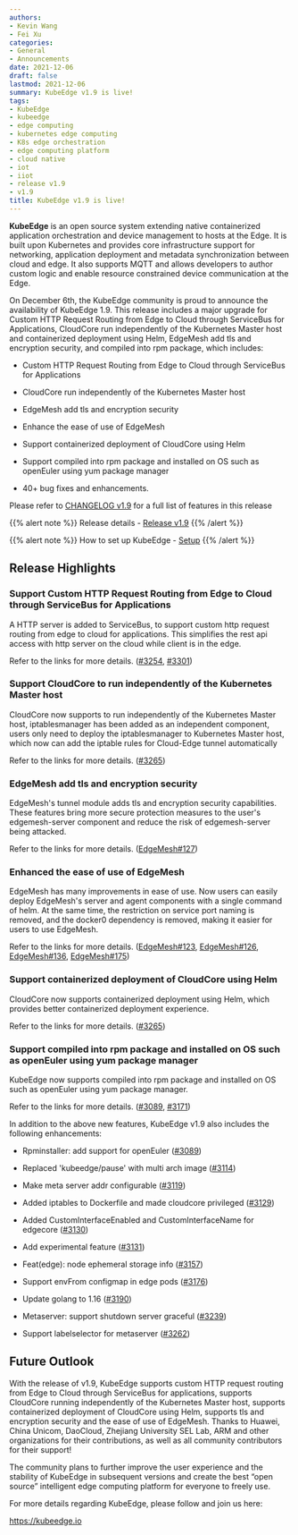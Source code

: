 ```yaml
---
authors:
- Kevin Wang
- Fei Xu
categories:
- General
- Announcements
date: 2021-12-06
draft: false
lastmod: 2021-12-06
summary: KubeEdge v1.9 is live!
tags:
- KubeEdge
- kubeedge
- edge computing
- kubernetes edge computing
- K8s edge orchestration
- edge computing platform
- cloud native
- iot
- iiot
- release v1.9
- v1.9
title: KubeEdge v1.9 is live!
---
```

**KubeEdge** is an open source system extending native containerized application orchestration and device management to 
hosts at the Edge. It is built upon Kubernetes and provides core infrastructure support for networking, application 
deployment and metadata synchronization between cloud and edge. It also supports MQTT and allows developers to author 
custom logic and enable resource constrained device communication at the Edge.

On December 6th, the KubeEdge community is proud to announce the availability of KubeEdge 1.9. This release includes a
major upgrade for Custom HTTP Request Routing from Edge to Cloud through ServiceBus for Applications, 
CloudCore run independently of the Kubernetes Master host and containerized deployment using Helm,
EdgeMesh add tls and encryption security, and compiled into rpm package, which includes:

- Custom HTTP Request Routing from Edge to Cloud through ServiceBus for Applications

- CloudCore run independently of the Kubernetes Master host

- EdgeMesh add tls and encryption security

- Enhance the ease of use of EdgeMesh

- Support containerized deployment of CloudCore using Helm

- Support compiled into rpm package and installed on OS such as openEuler using yum package manager

- 40+ bug fixes and enhancements.

Please refer to [CHANGELOG v1.9](https://github.com/kubeedge/kubeedge/blob/master/CHANGELOG/CHANGELOG-1.9.md) for a 
full list of features in this release

{{% alert note %}}
Release details - [Release v1.9](https://github.com/kubeedge/kubeedge/releases/tag/v1.9.0)
{{% /alert %}}

{{% alert note %}}
How to set up KubeEdge - [Setup](https://kubeedge.io/en/docs/setup/keadm/)
{{% /alert %}}

## **Release Highlights**
### Support Custom HTTP Request Routing from Edge to Cloud through ServiceBus for Applications

A HTTP server is added to ServiceBus, to support custom http request routing from edge to cloud
for applications. This simplifies the rest api access with http server on the cloud while client is in the edge.

Refer to the links for more details.
([#3254](https://github.com/kubeedge/kubeedge/issues/3254), [#3301](https://github.com/kubeedge/kubeedge/pull/3301))


### Support CloudCore to run independently of the Kubernetes Master host

CloudCore now supports to run independently of the Kubernetes Master host, iptablesmanager has been added as an independent
component, users only need to deploy the iptablesmanager to Kubernetes Master host, which now can
add the iptable rules for Cloud-Edge tunnel automatically

Refer to the links for more details.
([#3265](https://github.com/kubeedge/kubeedge/pull/3265))


### EdgeMesh add tls and encryption security

EdgeMesh's tunnel module adds tls and encryption security capabilities.
These features bring more secure protection measures to the user's edgemesh-server component and
reduce the risk of edgemesh-server being attacked.

Refer to the links for more details.
([EdgeMesh#127](https://github.com/kubeedge/edgemesh/pull/127))


### Enhanced the ease of use of EdgeMesh

EdgeMesh has many improvements in ease of use. Now users can easily deploy EdgeMesh's server and
agent components with a single command of helm. At the same time, the restriction on service port
naming is removed, and the docker0 dependency is removed, making it easier for users to use EdgeMesh.

Refer to the links for more details.
([EdgeMesh#123](https://github.com/kubeedge/edgemesh/pull/123), [EdgeMesh#126](https://github.com/kubeedge/edgemesh/pull/126), [EdgeMesh#136](https://github.com/kubeedge/edgemesh/pull/136), [EdgeMesh#175](https://github.com/kubeedge/edgemesh/pull/175         ))


### Support containerized deployment of CloudCore using Helm

CloudCore now supports containerized deployment using Helm, which provides better containerized deployment experience.

Refer to the links for more details.
([#3265](https://github.com/kubeedge/kubeedge/pull/3265))


### Support compiled into rpm package and installed on OS such as openEuler using yum package manager

KubeEdge now supports compiled into rpm package and installed on OS such as openEuler using yum package manager.

Refer to the links for more details.
([#3089](https://github.com/kubeedge/kubeedge/pull/3089), [#3171](https://github.com/kubeedge/kubeedge/pull/3171))



In addition to the above new features, KubeEdge v1.9 also includes the following enhancements:

- Rpminstaller: add support for openEuler ([#3089](https://github.com/kubeedge/kubeedge/pull/3089))

- Replaced 'kubeedge/pause' with multi arch image ([#3114](https://github.com/kubeedge/kubeedge/pull/3114))

- Make meta server addr configurable ([#3119](https://github.com/kubeedge/kubeedge/pull/3119))

- Added iptables to Dockerfile and made cloudcore privileged ([#3129](https://github.com/kubeedge/kubeedge/pull/3129))

- Added CustomInterfaceEnabled and CustomInterfaceName for edgecore ([#3130](https://github.com/kubeedge/kubeedge/pull/3130))

- Add experimental feature ([#3131](https://github.com/kubeedge/kubeedge/pull/3131))

- Feat(edge): node ephemeral storage info ([#3157](https://github.com/kubeedge/kubeedge/pull/3157))

- Support envFrom configmap in edge pods ([#3176](https://github.com/kubeedge/kubeedge/pull/3176))

- Update golang to 1.16 ([#3190](https://github.com/kubeedge/kubeedge/pull/3190))

- Metaserver: support shutdown server graceful  ([#3239](https://github.com/kubeedge/kubeedge/pull/3239))

- Support labelselector for metaserver ([#3262](https://github.com/kubeedge/kubeedge/pull/3262))


## **Future Outlook**

With the release of v1.9, KubeEdge supports custom HTTP request routing from Edge to Cloud through ServiceBus for applications,
supports CloudCore running independently of the Kubernetes Master host, supports containerized deployment of CloudCore using Helm,
supports tls and encryption security and the ease of use of EdgeMesh. 
Thanks to Huawei, China Unicom, DaoCloud, Zhejiang University SEL Lab, ARM and other organizations for their contributions,
as well as all community contributors for their support!

The community plans to further improve the user experience and the stability of KubeEdge in subsequent versions and 
create the best “open source” intelligent edge computing platform for everyone to freely use.

For more details regarding KubeEdge, please follow and join us here:

https://kubeedge.io
